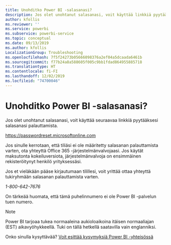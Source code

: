 ```yaml
---
title: Unohditko Power BI -salasanasi?
description: Jos olet unohtanut salasanasi, voit käyttää linkkiä pyytääksesi salasanasi palauttamista.
author: kfollis
ms.reviewer: ''
ms.service: powerbi
ms.subservice: powerbi-service
ms.topic: conceptual
ms.date: 09/13/2019
ms.author: kfollis
LocalizationGroup: Troubleshooting
ms.openlocfilehash: 7f5f24273b05666098376a2ef04a5dcaada6461b
ms.sourcegitcommit: f77b24a8a588605f005c9bb1fdad864955885718
ms.translationtype: HT
ms.contentlocale: fi-FI
ms.lasthandoff: 12/02/2019
ms.locfileid: "74700046"
---
```

# <a name="forgot-your-password-for-power-bi"></a>Unohditko Power BI -salasanasi?

Jos olet unohtanut salasanasi, voit käyttää seuraavaa linkkiä pyytääksesi salasanasi palauttamista.

<https://passwordreset.microsoftonline.com>

Jos sinulle kerrotaan, että tiliäsi ei ole määritetty salasanan palauttamista varten, ota yhteyttä Office 365 -järjestelmänvalvojaasi. Jos käytät maksutonta kokeiluversiota, järjestelmänvalvoja on ensimmäinen rekisteröitynyt henkilö yrityksessäsi.

Jos et vieläkään pääse kirjautumaan tilillesi, voit yrittää ottaa yhteyttä tukiryhmään salasanan palauttamista varten.

*1-800-642-7676*

On tärkeää huomata, että tämä puhelinnumero ei ole Power BI -palvelun tuen numero.

> [!NOTE]
> Power BI tarjoaa tukea normaaleina aukioloaikoina itäisen normaaliajan (EST) aikavyöhykkeellä. Tuki on tällä hetkellä saatavilla vain englanniksi.

Onko sinulla kysyttävää? [Voit esittää kysymyksiä Power BI -yhteisössä](https://community.powerbi.com/)